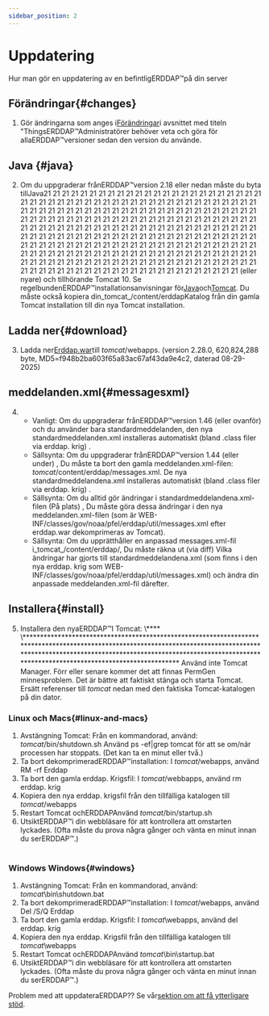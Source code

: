 ```yaml
---
sidebar_position: 2
---
```

# Uppdatering
Hur man gör en uppdatering av en befintligERDDAP™på din server

## Förändringar{#changes} 
1. Gör ändringarna som anges i[Förändringar](/changes)i avsnittet med titeln "ThingsERDDAP™Administratörer behöver veta och göra för allaERDDAP™versioner sedan den version du använde.
     
## Java {#java} 
2. Om du uppgraderar frånERDDAP™version 2.18 eller nedan måste du byta tillJava21 21 21 21 21 21 21 21 21 21 21 21 21 21 21 21 21 21 21 21 21 21 21 21 21 21 21 21 21 21 21 21 21 21 21 21 21 21 21 21 21 21 21 21 21 21 21 21 21 21 21 21 21 21 21 21 21 21 21 21 21 21 21 21 21 21 21 21 21 21 21 21 21 21 21 21 21 21 21 21 21 21 21 21 21 21 21 21 21 21 21 21 21 21 21 21 21 21 21 21 21 21 21 21 21 21 21 21 21 21 21 21 21 21 21 21 21 21 21 21 21 21 21 21 21 21 21 21 21 21 21 21 21 21 21 21 21 21 21 21 21 21 21 21 21 21 21 21 21 21 21 21 21 21 21 21 21 21 21 21 21 21 21 21 21 21 21 21 21 21 21 21 21 21 21 21 21 21 21 21 21 21 21 21 21 21 21 21 21 21 21 21 21 21 21 21 21 21 21 21 21 21 21 21 21 21 21 21 21 21 21 21 21 21 21 21 21 21 21 21 21 21 21 21 21 21 21 21 21 21 21 21 21 21 21 21 21 21 21 21 21 21 21 21 21 21 21 21 21 21 21 21 21 21 21 21 (eller nyare) och tillhörande Tomcat 10. Se regelbundenERDDAP™installationsanvisningar för[Java](/docs/server-admin/deploy-install#java)och[Tomcat](/docs/server-admin/deploy-install#tomcat). Du måste också kopiera din_tomcat_/content/erddapKatalog från din gamla Tomcat installation till din nya Tomcat installation.

## Ladda ner{#download} 
3. Ladda ner[Erddap.war](https://github.com/ERDDAP/erddap/releases/download/v2.28.0/erddap.war)till _tomcat_/webapps.
     (version 2.28.0, 620,824,288 byte, MD5=f948b2ba603f65a83ac67af43da9e4c2, daterad 08-29-2025) 
     
## meddelanden.xml{#messagesxml} 
4. 
    * Vanligt: Om du uppgraderar frånERDDAP™version 1.46 (eller ovanför) och du använder bara standardmeddelanden, den nya standardmeddelanden.xml installeras automatiskt (bland .class filer via erddap. krig) .
         
    * Sällsynta: Om du uppgraderar frånERDDAP™version 1.44 (eller under) ,
Du måste ta bort den gamla meddelanden.xml-filen:
        _tomcat_/content/erddap/messages.xml.
De nya standardmeddelandena.xml installeras automatiskt (bland .class filer via erddap. krig) .
         
    * Sällsynta: Om du alltid gör ändringar i standardmeddelandena.xml-filen (På plats) ,
Du måste göra dessa ändringar i den nya meddelanden.xml-filen (som är
WEB-INF/classes/gov/noaa/pfel/erddap/util/messages.xml efter erddap.war dekomprimeras av Tomcat).
         
    * Sällsynta: Om du upprätthåller en anpassad messages.xml-fil i_tomcat_/content/erddap/,
Du måste räkna ut (via diff) Vilka ändringar har gjorts till standardmeddelandena.xml (som finns i den nya erddap. krig som
WEB-INF/classes/gov/noaa/pfel/erddap/util/messages.xml) och ändra din anpassade meddelanden.xml-fil därefter.
         
## Installera{#install} 
5. Installera den nyaERDDAP™I Tomcat:
\\**** \\******************************************************************************************************************************************************************************************************************************************************** Använd inte Tomcat Manager. Förr eller senare kommer det att finnas PermGen minnesproblem. Det är bättre att faktiskt stänga och starta Tomcat.
Ersätt referenser till _tomcat_ nedan med den faktiska Tomcat-katalogen på din dator.
     
### Linux och Macs{#linux-and-macs} 
1. Avstängning Tomcat: Från en kommandorad, använd: _tomcat_/bin/shutdown.sh
Använd ps -ef|grep tomcat för att se om/när processen har stoppats. (Det kan ta en minut eller två.) 
2. Ta bort dekomprimeradERDDAP™installation: I _tomcat_/webapps, använd
RM -rf Erddap
3. Ta bort den gamla erddap. Krigsfil: I _tomcat_/webbapps, använd rm erddap. krig
4. Kopiera den nya erddap. krigsfil från den tillfälliga katalogen till _tomcat_/webapps
5. Restart Tomcat ochERDDAPAnvänd _tomcat_/bin/startup.sh
6. UtsiktERDDAP™i din webbläsare för att kontrollera att omstarten lyckades.
     (Ofta måste du prova några gånger och vänta en minut innan du serERDDAP™.)   
             
### Windows Windows{#windows} 
1. Avstängning Tomcat: Från en kommandorad, använd: _tomcat_\bin\\shutdown.bat
2. Ta bort dekomprimeradERDDAP™installation: I _tomcat_/webapps, använd
Del /S/Q Erddap
3. Ta bort den gamla erddap. Krigsfil: I _tomcat_\\webapps, använd del erddap. krig
4. Kopiera den nya erddap. Krigsfil från den tillfälliga katalogen till _tomcat_\\webapps
5. Restart Tomcat ochERDDAPAnvänd _tomcat_\bin\\startup.bat
6. UtsiktERDDAP™i din webbläsare för att kontrollera att omstarten lyckades.
     (Ofta måste du prova några gånger och vänta en minut innan du serERDDAP™.) 

Problem med att uppdateraERDDAP?? Se vår[sektion om att få ytterligare stöd](/docs/intro#support).
